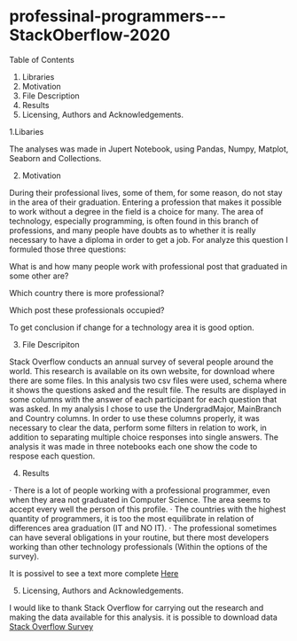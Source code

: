 # professinal-programmers---StackOberflow-2020

Table of Contents
1. Libraries 
2. Motivation
3. File Description 
4. Results 
5. Licensing, Authors and Acknowledgements.

1.Libaries 

The analyses was made in Jupert Notebook, using Pandas, Numpy, Matplot, Seaborn and Collections.

2. Motivation 

During their professional lives, some of them, for some reason, do not stay in the area of their graduation. Entering a profession that makes it possible to work without a degree in the field is a choice for many. The area of technology, especially programming, is often found in this branch of professions, and many people have doubts as to whether it is really necessary to have a diploma in order to get a job. For analyze this question I formuled those three questions:

What is and how many people work with professional post that graduated in some other are?

Which country there is more professional?

Which post these professionals occupied?

To get conclusion if change for a technology area it is good option.


3. File Descripiton 

Stack Overflow conducts an annual survey of several people around the world. This research is available on its own website, for download where there are some files. In this analysis two csv files were used, schema where it shows the questions asked and the result file. The results are displayed in some columns with the answer of each participant for each question that was asked. In my analysis I chose to use the UndergradMajor, MainBranch and Country columns. In order to use these columns properly, it was necessary to clear the data, perform some filters in relation to work, in addition to separating multiple choice responses into single answers. The analysis it was made in three notebooks each one show the code to respose each question.


4. Results

· There is a lot of people working with a professional programmer, even when they area not graduated in Computer Science. The area seems to accept every well the person of this profile.
· The countries with the highest quantity of programmers, it is too the most equilibrate in relation of differences area graduation (IT and NO IT).
· The professional sometimes can have several obligations in your routine, but there most developers working than other technology professionals (Within the options of the survey).

It is possivel to see a text more complete <a href="https://brenocavi.medium.com/would-the-technology-field-be-friendly-to-outsiders-6a751eabf46e"> Here </a>

5. Licensing, Authors and Acknowledgements.

I would like to thank Stack Overflow for carrying out the research and making the data available for this analysis. it is possible to download data <a href="https://insights.stackoverflow.com/survey"> Stack Overflow Survey </a>

